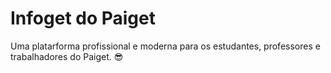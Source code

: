 # Infoget do Paiget
Uma platarforma profissional e moderna para os estudantes, professores e trabalhadores do Paiget. 😎
